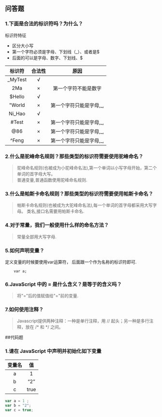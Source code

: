 ## 问答题
### 1.下面是合法的标识符吗？为什么？
标识符特征  
* 区分大小写
* 第一个字符必须是字母、下划线（_）、或者是$
* 后面的可以是字母、数字、下划线、$

| 标识符  | 合法性 | 原因  |
| :-----: | :----: | :---: |
| _MyTest |   √    |
|   2Ma   |   ×    | 第一个字符不能是数字
| $Hello  |   √    | 
| "World  |   ×    | 第一个字符只能是字母,_,|
| Ni_Hao  |   √    | 
|  #Test  |   ×    | 第一个字符只能是字母,_,|
|   @86   |   ×    | 第一个字符只能是字母,_,|
|  ^Feng  |   ×    | 第一个字符只能是字母,_,|

### 2.什么是驼峰命名规则？那些类型的标识符需要使用驼峰命名？  
>驼峰命名规则(也被成为小驼峰命名法),第一个单词以小写字母开始，第二个单词的首字母大写。  
普通变量,普通函数使用驼峰命名规则.

### 3.什么是帕斯卡命名规则？那些类型的标识符需要使用帕斯卡命名？  
>帕斯卡命名规则(也被成为大驼峰命名法),每一个单词的首字母都采用大写字母。
类名,接口名需要用帕斯卡命名.

### 4.对于常量，我们一般使用什么样的命名方法？  
>常量全部用大写字母.

### 5.如何声明变量？  
定义变量的时候要使用var运算符， 后面跟一个作为名称的标识符即可.
```
    var a;
```

### 6.JavaScript 中的 = 是什么含义？是等于的含义吗？  
>将"="后的值赋值给"="前的变量.

### 7.如何使用注释？  
>Javascript提供两种注释：一种是单行注释，用 // 起头；另一种是多行注释，放在 /* 和 */ 之间。  

##代码题
### 1.请在 JavaScript 中声明并初始化如下变量
| **变量名** | **值** |
| :--------: | :----: |
|     a      |   1    |
|     b      |  “2”   |
|     c      |  true  |

```js
var a = 1 ;
var b = "2";
var c = true;
```
